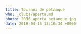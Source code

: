 ```yaml
---
title: Tournoi de pétanque
who: _clubs/aperta.md
photo: 2016_aperta_petanque.jpg
date: 2018-04-15 13:16:34 +0000
---
```


